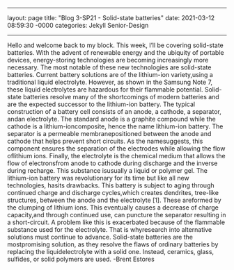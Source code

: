 ___

layout: page
title: "Blog 3-SP21 - Solid-state batteries"
date: 2021-03-12 08:59:30 -0000
categories: Jekyll Senior-Design

___

   Hello and welcome back to my block. This week, I’ll be covering solid-state batteries. With the advent of renewable energy and the ubiquity of portable devices, energy-storing technologies are becoming increasingly more necessary. The most notable of these new technologies are solid-state batteries. Current battery solutions are of the lithium-ion variety,using a traditional liquid electrolyte. However, as shown in the Samsung Note 7, these liquid electrolytes are hazardous for their flammable potential. Solid-state batteries resolve many of the shortcomings of modern batteries and are the expected successor to the lithium-ion battery. 
   The typical construction of a battery cell consists of an anode, a cathode, a separator, andan electrolyte. The standard anode is a graphite compound while the cathode is a lithium-ioncomposite, hence the name lithium-ion battery. The separator is a permeable membranepositioned between the anode and cathode that helps prevent short circuits. As the namesuggests, this component ensures the separation of the electrodes while allowing the flow oflithium ions. Finally, the electrolyte is the chemical medium that allows the flow of electronsfrom anode to cathode during discharge and the inverse during recharge. This substance isusually a liquid or polymer gel.
   The lithium-ion battery was revolutionary for its time but like all new technologies, hasits drawbacks. This battery is subject to aging through continued charge and discharge cycles,which creates dendrites, tree-like structures, between the anode and the electrolyte [1]. These areformed by the clumping of lithium ions. This eventually causes a decrease of charge capacity,and through continued use, can puncture the separator resulting in a short-circuit. A problem like this is exacerbated because of the flammable substance used for the electrolyte. That is whyresearch into alternative solutions must continue to advance. Solid-state batteries are the mostpromising solution, as they resolve the flaws of ordinary batteries by replacing the liquidelectrolyte with a solid one. Instead, ceramics, glass, sulfides, or solid polymers are used. -Brent Estores
